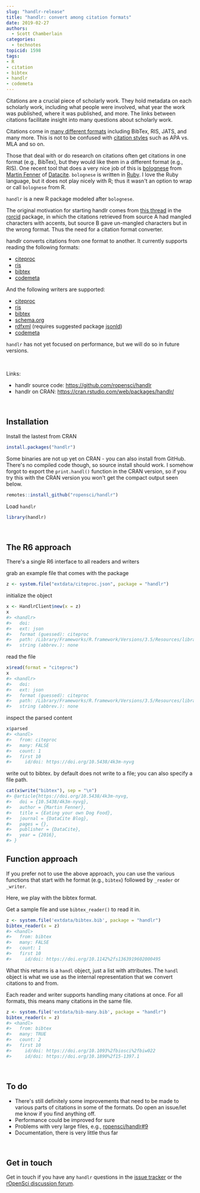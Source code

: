 ```yaml
---
slug: "handlr-release"
title: "handlr: convert among citation formats"
date: 2019-02-27
authors:
  - Scott Chamberlain
categories:
  - technotes
topicid: 1598
tags:
- R
- citation
- bibtex
- handlr
- codemeta
---
```




Citations are a crucial piece of scholarly work. They hold metadata on each scholarly work, including what people were involved, what year the work was published, where it was published, and more. The links between citations facilitate insight into many questions about scholarly work.

Citations come in [many different formats](https://github.com/datacite/bolognese#features) including BibTex, RIS, JATS, and many more. This is not to be confused with [citation styles](https://citationstyles.org/) such as APA vs. MLA and so on.

Those that deal with or do research on citations often get citations in one format (e.g., BibTex), but they would like them in a different format (e.g., RIS). One recent tool that does a very nice job of this is [bolognese](https://github.com/datacite/bolognese) from [Martin Fenner](https://github.com/mfenner) of [Datacite](https://datacite.org/). `bolognese` is written in [Ruby](https://www.ruby-lang.org/en/). I love the Ruby language, but it does not play nicely with R; thus it wasn't an option to wrap or call `bolognese` from R.

`handlr` is a new R package modeled after `bolognese`. 

The original motivation for starting handlr comes from [this thread](https://github.com/ropensci/rorcid/issues/51) in the [rorcid][] package, in which the citations retrieved from source A had mangled characters with accents, but source B gave un-mangled characters but in the wrong format. Thus the need for a citation format converter.

handlr converts citations from one format to another. It currently supports reading the following formats:

- [citeproc][]
- [ris][]
- [bibtex][]
- [codemeta][]

And the following writers are supported:

- [citeproc][]
- [ris][]
- [bibtex][]
- [schema.org][]
- [rdfxml][] (requires suggested package [jsonld][])
- [codemeta][]

`handlr` has not yet focused on performance, but we will do so in future versions.

<br>

Links:

* handlr source code: <https://github.com/ropensci/handlr>
* handlr on CRAN: <https://cran.rstudio.com/web/packages/handlr/>


<br>

## Installation

Install the lastest from CRAN


```r
install.packages("handlr")
```

Some binaries are not up yet on CRAN - you can also install from GitHub.
There's no compiled code though, so source install should work.
I somehow forgot to export the `print.handl()` function in the CRAN version, so 
if you try this with the CRAN version you won't get the compact output seen below.


```r
remotes::install_github("ropensci/handlr")
```

Load `handlr`


```r
library(handlr)
```

<br>

## The R6 approach

There's a single R6 interface to all readers and writers

grab an example file that comes with the package


```r
z <- system.file("extdata/citeproc.json", package = "handlr")
```

initialize the object


```r
x <- HandlrClient$new(x = z)
x
#> <handlr> 
#>   doi: 
#>   ext: json
#>   format (guessed): citeproc
#>   path: /Library/Frameworks/R.framework/Versions/3.5/Resources/library/handlr/extdata/citeproc.json
#>   string (abbrev.): none
```

read the file


```r
x$read(format = "citeproc")
x
#> <handlr> 
#>   doi: 
#>   ext: json
#>   format (guessed): citeproc
#>   path: /Library/Frameworks/R.framework/Versions/3.5/Resources/library/handlr/extdata/citeproc.json
#>   string (abbrev.): none
```

inspect the parsed content


```r
x$parsed
#> <handl> 
#>   from: citeproc
#>   many: FALSE
#>   count: 1
#>   first 10 
#>     id/doi: https://doi.org/10.5438/4k3m-nyvg
```

write out to bibtex. by default does not write to a file; you can 
also specify a file path.


```r
cat(x$write("bibtex"), sep = "\n")
#> @article{https://doi.org/10.5438/4k3m-nyvg,
#>   doi = {10.5438/4k3m-nyvg},
#>   author = {Martin Fenner},
#>   title = {Eating your own Dog Food},
#>   journal = {DataCite Blog},
#>   pages = {},
#>   publisher = {DataCite},
#>   year = {2016},
#> }
```

## Function approach

If you prefer not to use the above approach, you can use the various
functions that start with he format (e.g., `bibtex`) followed by 
`_reader` or `_writer`.

Here, we play with the bibtex format. 

Get a sample file and use `bibtex_reader()` to read it in.


```r
z <- system.file('extdata/bibtex.bib', package = "handlr")
bibtex_reader(x = z)
#> <handl> 
#>   from: bibtex
#>   many: FALSE
#>   count: 1
#>   first 10 
#>     id/doi: https://doi.org/10.1142%2fs1363919602000495
```

What this returns is a `handl` object, just a list with attributes.
The `handl` object is what we use as the internal representation that we 
convert citations to and from.

Each reader and writer supports handling many citations at once. For all
formats, this means many citations in the same file. 


```r
z <- system.file('extdata/bib-many.bib', package = "handlr")
bibtex_reader(x = z)
#> <handl> 
#>   from: bibtex
#>   many: TRUE
#>   count: 2
#>   first 10 
#>     id/doi: https://doi.org/10.1093%2fbiosci%2fbiw022
#>     id/doi: https://doi.org/10.1890%2f15-1397.1
```

<br>

## To do

- There's still definitely some improvements that need to be made to various parts of citations in some of the formats. Do open an issue/let me know if you find anything off. 
- Performance could be improved for sure
- Problems with very large files, e.g., [ropensci/handlr#9](https://github.com/ropensci/handlr/issues/9)
- Documentation, there is very little thus far

<br>

## Get in touch

Get in touch if you have any `handlr` questions in the 
[issue tracker](https://github.com/ropensci/handlr/issues) or the 
[rOpenSci discussion forum](https://discuss.ropensci.org/).


[handlr]: https://github.com/ropensci/handlr
[jsonld]: https://github.com/ropensci/jsonld/
[codemeta]: https://codemeta.github.io/
[citeproc]: https://en.wikipedia.org/wiki/CiteProc
[ris]: https://en.wikipedia.org/wiki/RIS_(file_format)
[bibtex]: http://www.bibtex.org/
[schema.org]: https://schema.org/
[rdfxml]: https://en.wikipedia.org/wiki/RDF/XML
[rorcid]: https://github.com/ropensci/rorcid
